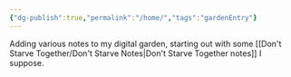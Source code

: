 ```yaml
---
{"dg-publish":true,"permalink":"/home/","tags":"gardenEntry"}
---
```



Adding various notes to my digital garden, starting out with some [[Don't Starve Together/Don't Starve Notes\|Don't Starve Together notes]] I suppose.
